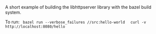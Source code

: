 A short example of building the libhttpserver library with the bazel build system.

To run:
<code>
bazel run --verbose_failures //src:hello-world
</code>
<code>
curl -v http://localhost:8080/hello
</code>
